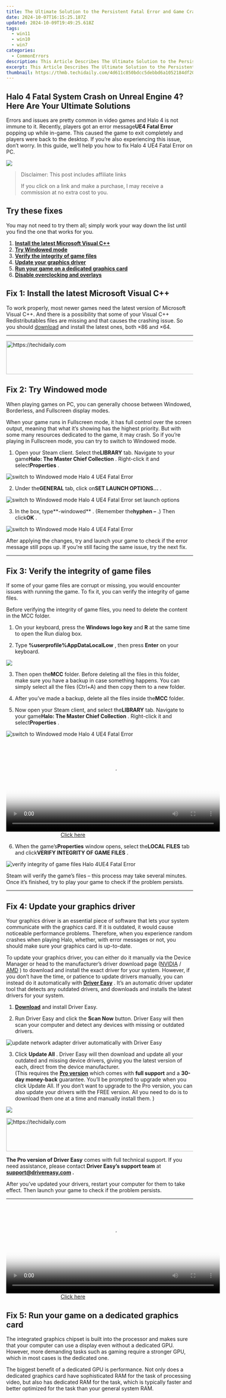 ```yaml
---
title: The Ultimate Solution to the Persistent Fatal Error and Game Crash Issues in Halo 4 UE4
date: 2024-10-07T16:15:25.187Z
updated: 2024-10-09T19:49:25.618Z
tags:
  - win11
  - win10
  - win7
categories:
  - CommonErrors
description: This Article Describes The Ultimate Solution to the Persistent Fatal Error and Game Crash Issues in Halo 4 UE4
excerpt: This Article Describes The Ultimate Solution to the Persistent Fatal Error and Game Crash Issues in Halo 4 UE4
thumbnail: https://thmb.techidaily.com/4d611c850bdcc5debbd6a1052184df209b3a831159d406c41f1b205c0d3edd38.jpg
---
```


## Halo 4 Fatal System Crash on Unreal Engine 4? Here Are Your Ultimate Solutions

 Errors and issues are pretty common in video games and Halo 4 is not immune to it. Recently, players got an error message**UE4 Fatal Error** popping up while in-game. This caused the game to exit completely and players were back to the desktop. If you’re also experiencing this issue, don’t worry. In this guide, we’ll help you how to fix Halo 4 UE4 Fatal Error on PC.

![](https://images.drivereasy.com/wp-content/uploads/2020/11/HALO-4.png)

>  Disclaimer: This post includes affiliate links
>
>  If you click on a link and make a purchase, I may receive a commission at no extra cost to you.
>

## Try these fixes

 You may not need to try them all; simply work your way down the list until you find the one that works for you.

1. **[Install the latest Microsoft Visual C++](#fix1)**
2. **[Try Windowed mode](#fix2)**
3. **[Verify the integrity of game files](#fix3)**
4. **[Update your graphics driver](#fix4)**
5. **[Run your game on a dedicated graphics card](#fix5)**
6. **[Disable overclocking and overlays](#fix6)**

## Fix 1: Install the latest Microsoft Visual C++

 To work properly, most newer games need the latest version of Microsoft Visual C++. And there is a possibility that some of your Visual C++ Redistributables files are missing and that causes the crashing issue. So you should [download](https://support.microsoft.com/en-us/help/2977003/the-latest-supported-visual-c-downloads) and install the latest ones, both ×86 and ×64.

---

<!-- affiliate ads begin -->
<a href="https://appsumo.8odi.net/c/5597632/2111994/7443" target="_top" id="2111994">
  <img src="//a.impactradius-go.com/display-ad/7443-2111994" border="0" alt="https://techidaily.com" width="728" height="90"/>
</a>
<img height="0" width="0" src="https://appsumo.8odi.net/i/5597632/2111994/7443" style="position:absolute;visibility:hidden;" border="0" />
<!-- affiliate ads end -->

## Fix 2: Try Windowed mode

 When playing games on PC, you can generally choose between Windowed, Borderless, and Fullscreen display modes.

 When your game runs in Fullscreen mode, it has full control over the screen output, meaning that what it’s showing has the highest priority. But with some many resources dedicated to the game, it may crash. So if you’re playing in Fullscreen mode, you can try to switch to Windowed mode.

 1) Open your Steam client. Select the**LIBRARY** tab. Navigate to your game**Halo: The Master Chief Collection** . Right-click it and select**Properties** .  
  
![switch to Windowed mode Halo 4 UE4 Fatal Error ](https://images.drivereasy.com/wp-content/uploads/2020/11/switch-to-Windowed-mode-select-Properties.jpg)

 2) Under the**GENERAL** tab, click on**SET LAUNCH OPTIONS…** .  
  
![switch to Windowed mode Halo 4 UE4 Fatal Error set launch options](https://images.drivereasy.com/wp-content/uploads/2020/11/switch-to-Windowed-mode-Halo-4-UE4-Fatal-Error.jpg)

 3) In the box, type**\-windowed** . (Remember the**hyphen –** .) Then click**OK** .

![switch to Windowed mode Halo 4 UE4 Fatal Error
](https://images.drivereasy.com/wp-content/uploads/2020/11/switch-to-Windowed-mode-Halo-4-UE4-Fatal-Error-type-windowed.jpg)

 After applying the changes, try and launch your game to check if the error message still pops up. If you’re still facing the same issue, try the next fix.

---

## Fix 3: Verify the integrity of game files

 If some of your game files are corrupt or missing, you would encounter issues with running the game. To fix it, you can verify the integrity of game files.

 Before verifying the integrity of game files, you need to delete the content in the MCC folder.

 1) On your keyboard, press the **Windows logo key** and **R**  at the same time to open the Run dialog box.

 2) Type **%userprofile%AppDataLocalLow** , then press **Enter**  on your keyboard.

![](https://images.drivereasy.com/wp-content/uploads/2020/11/delete-the-content-from-MCC-folder.jpg)

 3) Then open the**MCC** folder. Before deleting all the files in this folder, make sure you have a backup in case something happens. You can simply select all the files (Ctrl+A) and then copy them to a new folder.

 4) After you’ve made a backup, delete all the files inside the**MCC** folder.

 5) Now open your Steam client, and select the**LIBRARY** tab. Navigate to your game**Halo: The Master Chief Collection** . Right-click it and select**Properties** .  
  
![switch to Windowed mode Halo 4 UE4 Fatal Error](https://images.drivereasy.com/wp-content/uploads/2020/11/switch-to-Windowed-mode-select-Properties.jpg)

<!-- affiliate ads begin -->
<span id="1982459">
					<video width="576" height="240" style="cursor:pointer"
           poster="//a.impactradius-go.com/display-clicktoplayimage/1982459.png"
           onclick="if(!this.playClicked){this.play();this.setAttribute('controls',true);this.playClicked=true;}">
	   <source src="//a.impactradius-go.com/display-ad/22993-1982459">
	   <img src="//a.impactradius-go.com/display-clicktoplayimage/1982459.png" style="border: none; height: 100%; width: 100%; object-fit: contain">
	</video>
	<div style="width:360px;text-align:center"><a href="javascript:window.open(decodeURIComponent('https%3A%2F%2Fhomestyler.sjv.io%2Fc%2F5597632%2F1982459%2F22993'), '_blank');void(0);">Click here</a></div>
</span>
<img height="0" width="0" src="https://imp.pxf.io/i/5597632/1982459/22993" style="position:absolute;visibility:hidden;" border="0" />
<!-- affiliate ads end -->

 6) When the game’s**Properties** window opens, select the**LOCAL FILES** tab and click**VERIFY INTEGRITY OF GAME FILES** .  
  
![verify integrity of game files Halo 4UE4 Fatal Error](https://images.drivereasy.com/wp-content/uploads/2020/11/verify-integrity-of-game-files-1.jpg)

 Steam will verify the game’s files – this process may take several minutes. Once it’s finished, try to play your game to check if the problem persists.

---

## Fix 4: Update your graphics driver

 Your graphics driver is an essential piece of software that lets your system communicate with the graphics card. If it is outdated, it would cause noticeable performance problems. Therefore, when you experience random crashes when playing Halo, whether, with error messages or not, you should make sure your graphics card is up-to-date.

 To update your graphics driver, you can either do it manually via the Device Manager or head to the manufacturer’s driver download page ([NVIDIA](https://tools.techidaily.com/drivereasy/download/) / [AMD](https://www.amd.com/en/support) ) to download and install the exact driver for your system. However, if you don’t have the time, or patience to update drivers manually, you can instead do it automatically with **[Driver Easy](https://tools.techidaily.com/drivereasy/download/)**  . It’s an automatic driver updater tool that detects any outdated drivers, and downloads and installs the latest drivers for your system.

 1) **[Download](https://tools.techidaily.com/drivereasy/download/)**  and install Driver Easy.

 2) Run Driver Easy and click the **Scan Now** button. Driver Easy will then scan your computer and detect any devices with missing or outdated drivers.

![update network adapter driver automatically with Driver Easy](https://images.drivereasy.com/wp-content/uploads/2020/11/Scan-now-1.jpg)

 3) Click **Update All** . Driver Easy will then download and update all your outdated and missing device drivers, giving you the latest version of each, direct from the device manufacturer.  
 (This requires the **[Pro version](https://tools.techidaily.com/drivereasy/download/)**  which comes with **full support**  and a **30-day money-back**  guarantee. You’ll be prompted to upgrade when you click Update All. If you don’t want to upgrade to the Pro version, you can also update your drivers with the FREE version. All you need to do is to download them one at a time and manually install them. )

![](https://images.drivereasy.com/wp-content/uploads/2020/12/update-all-NVIDIA-RTX-2080.jpg)

<!-- affiliate ads begin -->
<a href="https://appsumo.8odi.net/c/5597632/2068411/7443" target="_top" id="2068411">
  <img src="//a.impactradius-go.com/display-ad/7443-2068411" border="0" alt="https://techidaily.com" width="728" height="90"/>
</a>
<img height="0" width="0" src="https://appsumo.8odi.net/i/5597632/2068411/7443" style="position:absolute;visibility:hidden;" border="0" />
<!-- affiliate ads end -->

**The Pro version of Driver Easy** comes with full technical support. If you need assistance, please contact **Driver Easy’s support team** at **[support@drivereasy.com](https://bellelily.pxf.io/m5azgm) .**

 After you’ve updated your drivers, restart your computer for them to take effect. Then launch your game to check if the problem persists.

---

<!-- affiliate ads begin -->
<span id="1983552">
					<video width="576" height="240" style="cursor:pointer"
           poster="//a.impactradius-go.com/display-clicktoplayimage/1983552.png"
           onclick="if(!this.playClicked){this.play();this.setAttribute('controls',true);this.playClicked=true;}">
	   <source src="//a.impactradius-go.com/display-ad/22993-1983552">
	   <img src="//a.impactradius-go.com/display-clicktoplayimage/1983552.png" style="border: none; height: 100%; width: 100%; object-fit: contain">
	</video>
	<div style="width:360px;text-align:center"><a href="javascript:window.open(decodeURIComponent('https%3A%2F%2Fhomestyler.sjv.io%2Fc%2F5597632%2F1983552%2F22993'), '_blank');void(0);">Click here</a></div>
</span>
<img height="0" width="0" src="https://imp.pxf.io/i/5597632/1983552/22993" style="position:absolute;visibility:hidden;" border="0" />
<!-- affiliate ads end -->

## Fix 5: Run your game on a dedicated graphics card

 The integrated graphics chipset is built into the processor and makes sure that your computer can use a display even without a dedicated GPU. However, more demanding tasks such as gaming require a stronger GPU, which in most cases is the dedicated one.

 The biggest benefit of a dedicated GPU is performance. Not only does a dedicated graphics card have sophisticated RAM for the task of processing video, but also has dedicated RAM for the task, which is typically faster and better optimized for the task than your general system RAM.

<!-- affiliate ads begin -->
<span id="1531879">
					<video width="864" height="1536" style="cursor:pointer"
           poster="//a.impactradius-go.com/display-clicktoplayimage/1531879.png"
           onclick="if(!this.playClicked){this.play();this.setAttribute('controls',true);this.playClicked=true;}">
	   <source src="//a.impactradius-go.com/display-ad/16446-1531879">
	   <img src="//a.impactradius-go.com/display-clicktoplayimage/1531879.png" style="border: none; height: 100%; width: 100%; object-fit: contain">
	</video>
	<div style="width:540px;text-align:center"><a href="javascript:window.open(decodeURIComponent('https%3A%2F%2Flaganoo.pxf.io%2Fc%2F5597632%2F1531879%2F16446'), '_blank');void(0);">Click here</a></div>
</span>
<img height="0" width="0" src="https://imp.pxf.io/i/5597632/1531879/16446" style="position:absolute;visibility:hidden;" border="0" />
<!-- affiliate ads end -->

### Find out if your computer has more than one GPU

 If you’re not sure how many GPUs your computer has, follow the instructions below:

 1) On your keyboard, press the **Windows logo key**  and **R**  at the same time to open the Run dialog box.

 2) Type **devmgmt.msc**  and press **Enter** .

![open Device Manager](https://images.drivereasy.com/wp-content/uploads/2020/09/open-device-manager.png)

 3) Double-click **Display adapters**  to expand the list. And you can see if your computer has more than one GPU.

![find out how many GPU your computer has](https://images.drivereasy.com/wp-content/uploads/2020/11/double-click-Display-adapters-to-expand-the-list.jpg)

<!-- affiliate ads begin -->
<span id="701707">
					<video width="1536" height="864" style="cursor:pointer"
           poster="//a.impactradius-go.com/display-clicktoplayimage/701707.png"
           onclick="if(!this.playClicked){this.play();this.setAttribute('controls',true);this.playClicked=true;}">
	   <source src="//a.impactradius-go.com/display-ad/7443-701707">
	   <img src="//a.impactradius-go.com/display-clicktoplayimage/701707.png" style="border: none; height: 100%; width: 100%; object-fit: contain">
	</video>
	<div style="width:960px;text-align:center"><a href="javascript:window.open(decodeURIComponent('https%3A%2F%2Fappsumo.8odi.net%2Fc%2F5597632%2F701707%2F7443'), '_blank');void(0);">Click here</a></div>
</span>
<img height="0" width="0" src="https://imp.pxf.io/i/5597632/701707/7443" style="position:absolute;visibility:hidden;" border="0" />
<!-- affiliate ads end -->

### Run the game on a dedicated graphics card

 After you’ve got the information on your graphics card, you can manually make your game run on that specific graphics card. To do this, simply click on the links below:

[NVIDIA](#RunOnNVIDIA)
[AMD](#RunOnAMD)

#### If you’re an NVIDIA user

 1) From your desktop, right-click on the empty space and select **NVIDIA Control Panel** .

![open NVIDIA Control Panel](https://images.drivereasy.com/wp-content/uploads/2020/11/open-NVIDIA-Control-Panel.jpg)

 2) On the left pane, click **Manage 3D settings** . Then click **Program Settings**  and **Add** .

![run the game on a dedicated graphics card add program NVIDIA](https://images.drivereasy.com/wp-content/uploads/2020/11/run-the-game-on-a-dedicated-graphics-card-add-program.jpg)

 3) Navigate to your game’s exe file and then click **Add Selected Program** .  
  
![run Halo 4 on NVIDIA grpahics card](https://images.drivereasy.com/wp-content/uploads/2020/11/run-the-game-on-a-dedicated-graphics-card-1.jpg)

<!-- affiliate ads begin -->
<span id="1982499">
					<video width="576" height="240" style="cursor:pointer"
           poster="//a.impactradius-go.com/display-clicktoplayimage/1982499.png"
           onclick="if(!this.playClicked){this.play();this.setAttribute('controls',true);this.playClicked=true;}">
	   <source src="//a.impactradius-go.com/display-ad/22993-1982499">
	   <img src="//a.impactradius-go.com/display-clicktoplayimage/1982499.png" style="border: none; height: 100%; width: 100%; object-fit: contain">
	</video>
	<div style="width:360px;text-align:center"><a href="javascript:window.open(decodeURIComponent('https%3A%2F%2Fhomestyler.sjv.io%2Fc%2F5597632%2F1982499%2F22993'), '_blank');void(0);">Click here</a></div>
</span>
<img height="0" width="0" src="https://imp.pxf.io/i/5597632/1982499/22993" style="position:absolute;visibility:hidden;" border="0" />
<!-- affiliate ads end -->

 If your game isn’t on the list, then click **Browse**  and go to the game’s installation folder.

 4) Click on the drop-down menu and select**High-performance NVIDIA processor** .  
  
![run Halo 4 on NVIDIA graphics card](https://images.drivereasy.com/wp-content/uploads/2020/11/select-high-performance-NVIDIA-processor.jpg)

 5) Click**Apply** .  
  
![run Halo 4 on NVIDIA graphics card to fix UE4 Fatal Error](https://images.drivereasy.com/wp-content/uploads/2020/11/click-apply.jpg)

Now you can launch your game.

#### If you’re an AMD user

 1) From your desktop, right-click on the empty space and select **AMD Radeon Settings** .

![run Yakuza: Like a Dragon on AMD graphics card](https://images.drivereasy.com/wp-content/uploads/2020/11/AMD-Radeon-Settings.jpg)

 2) Navigate to   **Preferences > Additional Settings > Power Switchable Graphics Application Settings** .

 3) Select the game from the list of applications. If it is not in the list, click the **Add Application**  button and select the .exe file of the game from the game’s installation directory.

 4) In the column **Graphics Settings** , assign the **High Performance**  profile to the game.

 After you’ve applied the changes, try to launch your game to see if the error message still appears.

---

## Fix 6: Disable overclocking and overlays

 If you’re using MSI Afterburner or other GPU tweaking programs, you cannot play your game smoothly. The game engine doesn’t really support cards that are overclocked. And overclocking can be causing game instability and thus the game might crash. So to fix it, you should disable it.

 Also, it’s very important to remove all those overlays, Steam, Discord, or whatever overlay you’re using. It’s usually causing some issues like crashing and thus affecting your performance.

 You can disable overlays on [Steam](#DisableSteamOverlay) , [Geforce Experience](#DisableGeforceExperienceOverlay) and [Discord](#DisableDiscordOverlay) by following the instructions below:

### Disable Steam overlay

 1) Open your Steam client, and select the**LIBRARY** tab. Navigate to your game**Halo: The Master Chief Collection** . Right-click it and select**Properties** .

![disable Steam overlay Halo 4 UE4 Fatal Error](https://images.drivereasy.com/wp-content/uploads/2020/11/switch-to-Windowed-mode-select-Properties.jpg)

 2) Under the **GENERAL** tab, uncheck the box **Enable the Steam Overlay while in-game** .  
  
![disable Steam overlay Halo 4](https://images.drivereasy.com/wp-content/uploads/2020/11/disable-Steam-overlay.jpg)

 After applying the changes, exit Steam and run your game to see if this fixed the issue.

### Disable Geforce Experience in-game overlay

 1) Click on the **Settings**  icon.

![disable overlay Death Stranding crash](https://images.drivereasy.com/wp-content/uploads/2020/10/GEFORCE-EXPERIENCE-1.jpg)

 2) Under the **GENERAL**  tab, scroll down and switch **IN-GAME OVERLAY**  to **OFF** .

![disable overlay Geforce Experience Yakuza: Like a Dragon crashing on PC](https://images.drivereasy.com/wp-content/uploads/2020/10/disable-overlay-GEFORCE-Experinece-1.jpg)

After you’ve applied the changes, remember to quit the app.

<!-- affiliate ads begin -->
<a href="https://laganoo.pxf.io/c/5597632/1528696/16446" target="_top" id="1528696">
  <img src="//a.impactradius-go.com/display-ad/16446-1528696" border="0" alt="https://techidaily.com" width="728" height="90"/>
</a>
<img height="0" width="0" src="https://laganoo.pxf.io/i/5597632/1528696/16446" style="position:absolute;visibility:hidden;" border="0" />
<!-- affiliate ads end -->

### Disable Discord Overlay

 If you have Discord running, you can disable overlay by following these steps:

 1) Click on the **Users Settings**  icon.

 2) Click on **Overlay**  and switch **Enable in-game overlay**  to **OFF** .

After applying the changes, quit Discord.

---

 In conclusion, there are a number of reasons behind the Fatal Error crash, including outdated drivers, corrupt or missing game files, etc. Hopefully, the methods in this post can help you get back into the game. If you have any ideas or questions, please leave us a comment below.

* [error](https://tools.techidaily.com/drivereasy/download/)

<ins class="adsbygoogle"
     style="display:block"
     data-ad-format="autorelaxed"
     data-ad-client="ca-pub-7571918770474297"
     data-ad-slot="1223367746"></ins>

<ins class="adsbygoogle"
     style="display:block"
     data-ad-client="ca-pub-7571918770474297"
     data-ad-slot="8358498916"
     data-ad-format="auto"
     data-full-width-responsive="true"></ins>

<span class="atpl-alsoreadstyle">Also read:</span>
<div><ul>
<li><a href="https://fox-helps.techidaily.com/new-2024-approved-the-quick-guide-to-mobile-devices-becoming-virtual-reality-hubs/"><u>[New] 2024 Approved The Quick Guide to Mobile Devices Becoming Virtual Reality Hubs</u></a></li>
<li><a href="https://twitter-videos.techidaily.com/new-2024-approved-ultimate-tutorial-mastering-twitter-video-responses/"><u>[New] 2024 Approved Ultimate Tutorial Mastering Twitter Video Responses</u></a></li>
<li><a href="https://extra-lessons.techidaily.com/new-capture-lifes-movement-integrating-motion-blur-into-face-photography-with-picsart/"><u>[New] Capture Life's Movement Integrating Motion Blur Into Face Photography with Picsart</u></a></li>
<li><a href="https://youtube-video-recordings.techidaily.com/2024-approved-15-best-funny-youtube-channels-to-watch-when-youre-bored/"><u>2024 Approved 15 Best Funny YouTube Channels to Watch When You're Bored</u></a></li>
<li><a href="https://win-howtos.techidaily.com/guide-to-updating-or-locating-missing-printer-drivers-in-windows-fixed/"><u>Guide to Updating or Locating Missing Printer Drivers in Windows [FIXED]</u></a></li>
<li><a href="https://win-howtos.techidaily.com/how-to-resolve-no-playable-content-detected-in-windows-media-player/"><u>How to Resolve No Playable Content Detected in Windows Media Player</u></a></li>
<li><a href="https://screen-mirror.techidaily.com/in-2024-how-to-stream-anything-from-vivo-g2-to-apple-tv-drfone-by-drfone-android/"><u>In 2024, How To Stream Anything From Vivo G2 to Apple TV | Dr.fone</u></a></li>
<li><a href="https://win-howtos.techidaily.com/resolving-windows-update-error-code-0x80cuh0002-quickly-and-easily/"><u>Resolving Windows Update Error Code 0X80cuh0002 Quickly and Easily</u></a></li>
<li><a href="https://win-howtos.techidaily.com/restore-disappeared-desktop-icons-for-windows-11-users-issue-resolved/"><u>Restore Disappeared Desktop Icons for Windows 11 Users [ISSUE RESOLVED]</u></a></li>
<li><a href="https://win-able.techidaily.com/seamless-gaming-ending-maplestorys-freezes-and-crashes-on-windows-10/"><u>Seamless Gaming: Ending MapleStory's Freezes and Crashes on Windows 10</u></a></li>
</ul></div>

